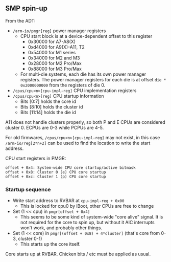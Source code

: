 ## SMP spin-up

From the ADT:

* `/arm-io/pmgr[reg]` power manager registers
    * CPU start block is at a device-dependent offset to this register
        * 0x30000 for A7-A8(X)
        * 0xd4000 for A9(X)-A11, T2
        * 0x54000 for M1 series
        * 0x34000 for M2 and M3
        * 0x28000 for M2 Pro/Max
        * 0x88000 for M3 Pro/Max
    * For multi-die systems, each die has its own power manager registers.
      The power manager registers for each die is at offset 
      `die * 0x2000000000` from the registers of die 0.
* `/cpus/cpu<n>[cpu-impl-reg]` CPU implementation registers
* `/cpus/cpu<n>[reg]` CPU startup information
     * Bits [0:7] holds the core id
     * Bits [8:10] holds the cluster id
     * Bits [11:14] holds the die id

A11 does not handle clusters properly, so both P and E CPUs are considered cluster 0.
ECPUs are 0-3 while PCPUs are 4-5.

For old firmwares, `/cpus/cpu<n>[cpu-impl-reg]` may not exist, in this case
`/arm-io/reg[2*n+2]` can be used to find the location to write the start address.

CPU start registers in PMGR:

```
offset + 0x4: System-wide CPU core startup/active bitmask
offset + 0x8: Cluster 0 (e) CPU core startup
offset + 0xc: Cluster 1 (p) CPU core startup
```

### Startup sequence

* Write start address to RVBAR at `cpu-impl-reg + 0x00`
    * This is locked for cpu0 by iBoot, other CPUs are free to change
* Set (1 << cpu) in `pmgr[offset + 0x4]`
    * This seems to be some kind of system-wide "core alive" signal. It is not
      required for the core to spin up, but without it AIC interrupts won't
      work, and probably other things.
* Set (1 << core) in `pmgr[(offset + 0x8) + 4*cluster]` (that's core from 0-3, cluster 0-1)
    * This starts up the core itself.

Core starts up at RVBAR. Chicken bits / etc must be applied as usual.
